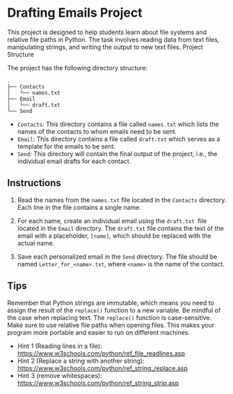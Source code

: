 # Drafting Emails Project

This project is designed to help students learn about file systems and relative file paths in Python. The task involves reading data from text files, manipulating strings, and writing the output to new text files.
Project Structure

The project has the following directory structure:

```
.
├── Contacts
│   └── names.txt
├── Email
│   └── draft.txt
└── Send
```

- `Contacts`: This directory contains a file called `names.txt` which lists the names of the contacts to whom emails need to be sent.
- `Email`: This directory contains a file called `draft.txt` which serves as a template for the emails to be sent.
- `Send`: This directory will contain the final output of the project, i.e., the individual email drafts for each contact.

## Instructions

1. Read the names from the `names.txt` file located in the `Contacts` directory. Each line in the file contains a single name.

2. For each name, create an individual email using the `draft.txt `file located in the `Email` directory. The `draft.txt` file contains the text of the email with a placeholder, `[name]`, which should be replaced with the actual name.

3. Save each personalized email in the `Send` directory. The file should be named `Letter_for_<name>.txt`, where `<name>` is the name of the contact.

## Tips

Remember that Python strings are immutable, which means you need to assign the result of the `replace()` function to a new variable.
Be mindful of the case when replacing text. The `replace()` function is case-sensitive.
Make sure to use relative file paths when opening files. This makes your program more portable and easier to run on different machines.

- Hint 1 (Reading lines in a file): https://www.w3schools.com/python/ref_file_readlines.asp
- Hint 2 (Replace a string with another string): https://www.w3schools.com/python/ref_string_replace.asp
- Hint 3 (remove whitespaces): https://www.w3schools.com/python/ref_string_strip.asp